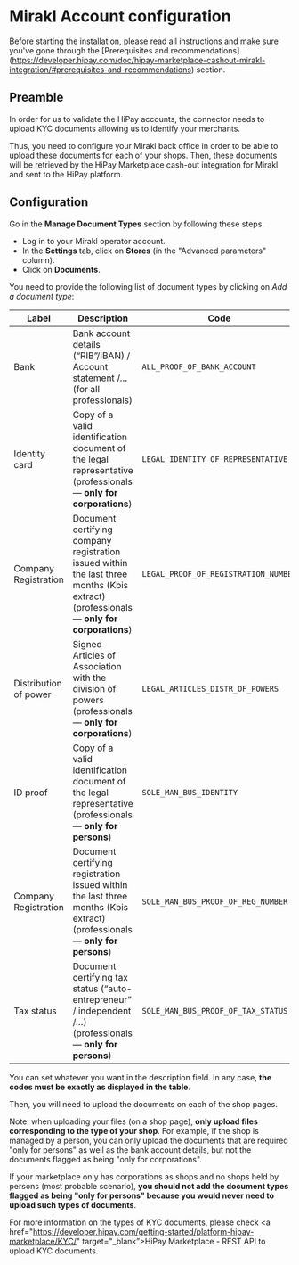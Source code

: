 # Mirakl Account configuration

Before starting the installation, please read all instructions and make sure you've gone through the [Prerequisites and recommendations] (https://developer.hipay.com/doc/hipay-marketplace-cashout-mirakl-integration/#prerequisites-and-recommendations) section.
 
## Preamble

In order for us to validate the HiPay accounts, the connector needs to upload KYC documents allowing us to identify your merchants.

Thus, you need to configure your Mirakl back office in order to be able to upload these documents for each of your shops. Then, these documents will be retrieved by the HiPay Marketplace cash-out integration for Mirakl and sent to the HiPay platform.

## Configuration

Go in the **Manage Document Types** section by following these steps.

- Log in to your Mirakl operator account.
- In the **Settings** tab, click on **Stores** (in the "Advanced parameters" column).
- Click on **Documents**.

You need to provide the following list of document types by clicking on *Add a document type*:

| Label | Description | Code | 
|-------|-------|------|
| Bank | Bank account details (“RIB”/IBAN) / Account statement /… (for all professionals) | `ALL_PROOF_OF_BANK_ACCOUNT` |
| Identity card | Copy of a valid identification document of the legal representative (professionals — **only for corporations**) | `LEGAL_IDENTITY_OF_REPRESENTATIVE` | 
| Company Registration | Document certifying company registration issued within the last three months (Kbis extract) (professionals — **only for corporations**) | `LEGAL_PROOF_OF_REGISTRATION_NUMBER` | 
| Distribution of power | Signed Articles of Association with the division of powers (professionals — **only for corporations**)| `LEGAL_ARTICLES_DISTR_OF_POWERS` |  
| ID proof | Copy of a valid identification document of the legal representative (professionals — **only for persons**) | `SOLE_MAN_BUS_IDENTITY` |  
| Company Registration  | Document certifying registration issued within the last three months (Kbis extract) (professionals — **only for persons**)  | `SOLE_MAN_BUS_PROOF_OF_REG_NUMBER` |  
| Tax status | Document certifying tax status (“auto-entrepreneur” / independent /…) (professionals — **only for persons**) | `SOLE_MAN_BUS_PROOF_OF_TAX_STATUS` |  

You can set whatever you want in the description field. In any case, **the codes must be exactly as displayed in the table**.

Then, you will need to upload the documents on each of the shop pages.

Note: when uploading your files (on a shop page), **only upload files corresponding to the type of your shop**. For example, if the shop is managed by a person, you can only upload the documents that are required "only for persons" as well as the bank account details, but not the documents flagged as being "only for corporations".

If your marketplace only has corporations as shops and no shops held by persons (most probable scenario), **you should not add the document types flagged as being "only for persons" because you would never need to upload such types of documents**.

For more information on the types of KYC documents, please check <a href="https://developer.hipay.com/getting-started/platform-hipay-marketplace/KYC/" target="_blank”>HiPay Marketplace - REST API to upload KYC documents</a>.
